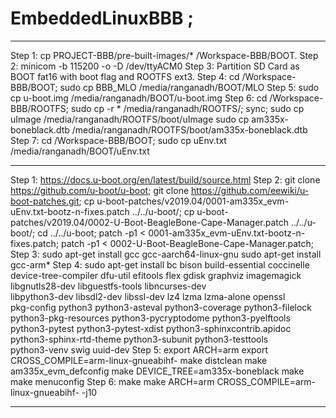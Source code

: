 # EmbeddedLinuxBBB ;

------------------------------------------------------------------------------

Step 1:
cp PROJECT-BBB/pre-built-images/* /Workspace-BBB/BOOT.
Step 2:
minicom -b 115200 -o -D /dev/ttyACM0
Step 3:
Partition SD Card as BOOT fat16 with boot flag and ROOTFS ext3.
Step 4:
cd /Workspace-BBB/BOOT; 
sudo cp BBB_MLO /media/ranganadh/BOOT/MLO
Step 5:
sudo cp u-boot.img /media/ranganadh/BOOT/u-boot.img
Step 6:
cd /Workspace-BBB/ROOTFS; 
sudo cp -r * /media/ranganadh/ROOTFS/; sync;
sudo cp uImage /media/ranganadh/ROOTFS/boot/uImage
sudo cp am335x-boneblack.dtb /media/ranganadh/ROOTFS/boot/am335x-boneblack.dtb
Step 7:
cd /Workspace-BBB/BOOT; 
sudo cp uEnv.txt /media/ranganadh/BOOT/uEnv.txt

------------------------------------------------------------------------------

Step 1:
https://docs.u-boot.org/en/latest/build/source.html
Step 2:
git clone https://github.com/u-boot/u-boot;
git clone https://github.com/eewiki/u-boot-patches.git;
cp u-boot-patches/v2019.04/0001-am335x_evm-uEnv.txt-bootz-n-fixes.patch ../../u-boot/;
cp u-boot-patches/v2019.04/0002-U-Boot-BeagleBone-Cape-Manager.patch ../../u-boot/;
cd ../../u-boot;
patch -p1 < 0001-am335x_evm-uEnv.txt-bootz-n-fixes.patch;
patch -p1 < 0002-U-Boot-BeagleBone-Cape-Manager.patch;
Step 3:
sudo apt-get install gcc gcc-aarch64-linux-gnu
sudo apt-get install gcc-arm*
Step 4:
sudo apt-get install bc bison build-essential coccinelle \
  device-tree-compiler dfu-util efitools flex gdisk graphviz imagemagick \
  libgnutls28-dev libguestfs-tools libncurses-dev \
  libpython3-dev libsdl2-dev libssl-dev lz4 lzma lzma-alone openssl \
  pkg-config python3 python3-asteval python3-coverage python3-filelock \
  python3-pkg-resources python3-pycryptodome python3-pyelftools \
  python3-pytest python3-pytest-xdist python3-sphinxcontrib.apidoc \
  python3-sphinx-rtd-theme python3-subunit python3-testtools \
  python3-venv swig uuid-dev
Step 5:
export ARCH=arm 
export CROSS_COMPILE=arm-linux-gnueabihf-
make distclean
make am335x_evm_defconfig
make DEVICE_TREE=am335x-boneblack
make
make menuconfig
Step 6:
make
make ARCH=arm CROSS_COMPILE=arm-linux-gnueabihf- -j10

------------------------------------------------------------------------------
